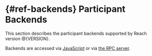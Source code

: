 


# {#ref-backends} Participant Backends

This section describes the participant backends
supported by Reach version @{VERSION}.

Backends are accessed via [JavaScript](##ref-backends-js) or via [the RPC server](##ref-backends-rpc).



